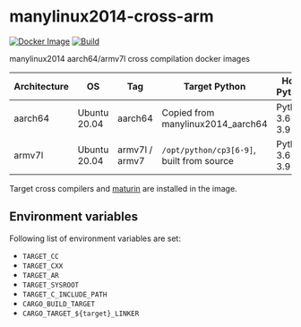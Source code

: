 # manylinux2014-cross-arm

[![Docker Image](https://img.shields.io/docker/pulls/messense/manylinux2014-cross.svg?maxAge=2592000)](https://hub.docker.com/r/messense/manylinux2014-cross/)
[![Build](https://github.com/messense/manylinux2014-cross-arm/workflows/Build/badge.svg)](https://github.com/messense/manylinux2014-cross-arm/actions?query=workflow%3ABuild)

manylinux2014 aarch64/armv7l cross compilation docker images

| Architecture |      OS      |       Tag       |          Target Python                    |       Host Python     |
| ------------ | ------------ | --------------- | ----------------------------------------- | --------------------- |
| aarch64      | Ubuntu 20.04 | aarch64         | Copied from manylinux2014_aarch64         | Python 3.6 - 3.9      |
| armv7l       | Ubuntu 20.04 | armv7l / armv7  | `/opt/python/cp3[6-9]`, built from source | Python 3.6 - 3.9      |

Target cross compilers and [maturin](https://github.com/PyO3/maturin) are installed in the image.

## Environment variables

Following list of environment variables are set:

* `TARGET_CC`
* `TARGET_CXX`
* `TARGET_AR`
* `TARGET_SYSROOT`
* `TARGET_C_INCLUDE_PATH`
* `CARGO_BUILD_TARGET`
* `CARGO_TARGET_${target}_LINKER`
